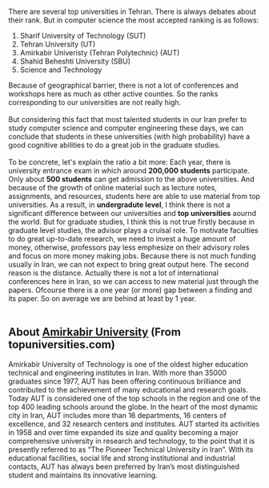 

There are several top universities in Tehran. There is always debates about their rank. But in computer science the most accepted ranking is as follows: <br>

1. Sharif University of Technology (SUT)
2. Tehran University (UT)
3. Amirkabir Univeristy (Tehran Polytechnic) (AUT)
4. Shahid Beheshti University (SBU)
5. Science and Technology 

Because of geographical barrier, there is not a lot of conferences and workshops here as much as other active counties. So the ranks corresponding to our universities are not really high. <br><br>
But considering this fact that most talented students in our Iran prefer to study computer science and computer engineering these days, we can conclude that students in these universities (with high probability) have a good cognitive abilities to do a great job in the graduate studies. <br><br>
To be concrete, let's explain the ratio a bit more: Each year, there is university entrance exam in which around **200,000 students** participate. Only about **500 students** can get admission to the above universities. And because of the growth of online material such as lecture notes, assignments, and resources, students here are able to use material from top universities. As a result, in **undergradute level**, I think there is not a significant difference between our universities and **top universities** aournd the world. But for graduate studies, I think this is not true firstly because in graduate level studies, the advisor plays a cruisal role. To motivate faculties to do great up-to-date research, we need to invest a huge amount of money, otherwise, professors pay less emphesize on their advisory roles and focus on more money making jobs. Because there is not much funding usually in Iran, we can not expect to bring great output here. The second reason is the distance. Actually there is not a lot of international conferences here in Iran, so we can access to new material just through the papers. Ofcourse there is a one year (or more) gap between a finding and its paper. So on average we are behind at least by 1 year. <br><br>

## About [Amirkabir University](https://www.topuniversities.com/universities/amirkabir-university-technology) (From topuniversities.com)

Amirkabir University of Technology is one of the oldest higher education technical and engineering institutes in Iran. With more than 35000 graduates since 1977, AUT has been offering continuous brilliance and contributed to the achievement of many educational and research goals. Today AUT is considered one of the top schools in the region and one of the top 400 leading schools around the globe. In the heart of the most dynamic city in Iran, AUT includes more than 16 departments, 16 centers of excellence, and 32 research centers and institutes. AUT started its activities in 1958 and over time expanded its size and quality becoming a major comprehensive university in research and technology, to the point that it is presently referred to as “The Pioneer Technical University in Iran”. With its educational facilities, social life and strong institutional and industrial contacts, AUT has always been preferred by Iran’s most distinguished student and maintains its innovative learning.

